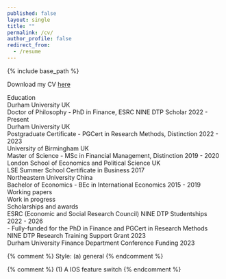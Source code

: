 ```yaml
---
published: false
layout: single
title: ""
permalink: /cv/
author_profile: false
redirect_from:
  - /resume
---
```


{% include base_path %}

Download my CV [here](/files/paper1.pdf)

<div class="cv-section" id="education">
  <div class="cv-section-title">Education</div>
  <div class="cv-section-body">
      <div class="cv-section-item-title">
          <span class="cv-main-item">Durham University</span>
          <span class="cv-section-time">UK</span>
      </div>
      <div class="cv-section-smaller">
          <span>Doctor of Philosophy - PhD in Finance, ESRC NINE DTP Scholar</span>
          <span class="cv-section-time">2022 - Present</span>
      </div>
      <div class="cv-section-item-title">
          <span class="cv-main-item">Durham University</span>
          <span class="cv-section-time">UK</span>
      </div>
      <div class="cv-section-smaller">
          <span>Postgraduate Certificate - PGCert in Research Methods, Distinction</span>
          <span class="cv-section-time">2022 - 2023</span>
      </div>
      <div class="cv-section-item-title">
          <span class="cv-main-item">University of Birmingham</span>
          <span class="cv-section-time">UK</span>
      </div>
      <div class="cv-section-smaller">
          <span>Master of Science - MSc in Financial Management, Distinction</span>
          <span class="cv-section-time">2019 - 2020</span>
      </div>
      <div class="cv-section-item-title">
          <span class="cv-main-item">London School of Economics and Political Science</span>
          <span class="cv-section-time">UK</span>
      </div>
      <div class="cv-section-smaller">
          <span>LSE Summer School Certificate in Business</span>
          <span class="cv-section-time">2017</span>
      </div>
      <div class="cv-section-item-title">
          <span class="cv-main-item">Northeastern University</span>
          <span class="cv-section-time">China</span>
      </div>
      <div class="cv-section-smaller">
          <span>Bachelor of Economics - BEc in International Economics</span>
          <span class="cv-section-time">2015 - 2019</span>
      </div>
  </div>
</div>

<div class="cv-section" id="workingpapers">
  <div class="cv-section-title">Working papers</div>
  <div class="cv-section-body">
  </div>
</div>

<div class="cv-section" id="workinprogress">
  <div class="cv-section-title">Work in progress</div>
  <div class="cv-section-body">
  </div>
</div>

<div class="cv-section" id="awards">
  <div class="cv-section-title">Scholarships and awards</div>
  <div class="cv-section-body">
    <div class="cv-section-item-title">
      <span>ESRC (Economic and Social Research Council) NINE DTP Studentships</span>
      <span class="cv-section-time">2022 - 2026</span>
    </div>
    <div class="cv-section-smaller">
      <span>- Fully-funded for the PhD in Finance and PGCert in Research Methods</span>
    </div>
    <div class="cv-section-item-title">
      <span>NINE DTP Research Training Support Grant</span>
      <span class="cv-section-time">2023</span>
    </div>
    <div class="cv-section-item-title">
      <span>Durham University Finance Department Conference Funding</span>
      <span class="cv-section-time">2023</span>
    </div>
  </div>
</div>


{% comment %} 
  Style: (a) general
{% endcomment %} 

<link rel="stylesheet" type="text/css" href="/assets/css/widgets_style/widgets.css">
<link rel="stylesheet" type="text/css" href="/assets/css/cv-style.css">

{% comment %} 
  (1) A IOS feature switch
{% endcomment %}

<script src="/assets/js/widgets/switch.js"></script>